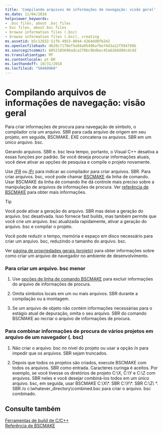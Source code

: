 ```yaml
---
title: 'Compilando arquivos de informações de navegação: visão geral'
ms.date: 11/04/2016
helpviewer_keywords:
- .bsc files, about .bsc files
- bsc files, about bsc files
- browse information files (.bsc)
- browse information files (.bsc), creating
ms.assetid: b5c12832-51f6-4953-8044-4264dd0fb242
ms.openlocfilehash: d620c7170ef5e84a05496af6e74d3a22f594749b
ms.sourcegitcommit: 6052185696adca270bc9bdbec45a626dd89cdcdd
ms.translationtype: MT
ms.contentlocale: pt-BR
ms.lasthandoff: 10/31/2018
ms.locfileid: "50469960"
---
```

# <a name="building-browse-information-files-overview"></a>Compilando arquivos de informações de navegação: visão geral

Para criar informações de procura para navegação de símbolo, o compilador cria um arquivo. SBR para cada arquivo de origem em seu projeto, em seguida, BSCMAKE. EXE concatena os arquivos. SBR em um único arquivo. bsc.

Gerando arquivos. SBR e. bsc leva tempo, portanto, o Visual C++ desativa a essas funções por padrão. Se você deseja procurar informações atuais, você deve ativar as opções de pesquisa e compile o projeto novamente.

Use [/FR](../../build/reference/fr-fr-create-dot-sbr-file.md) ou [/Fr](../../build/reference/fr-fr-create-dot-sbr-file.md) para indicar ao compilador para criar arquivos. SBR. Para criar arquivos. bsc, você pode chamar [BSCMAKE](../../build/reference/bscmake-command-line.md) da linha de comando. Usar BSCMAKE da linha de comando lhe dá controle mais preciso sobre a manipulação de arquivos de informações de procura. Ver [referência de BSCMAKE](../../build/reference/bscmake-reference.md) para obter mais informações.

> [!TIP]
>  Você pode ativar a geração do arquivo. SBR mas deixe a geração do arquivo. bsc desativada. Isso fornece fast builds, mas também permite que você crie um arquivo. bsc atualizada rapidamente, ativar a geração do arquivo. bsc e compilar o projeto.

Você pode reduzir o tempo, memória e espaço em disco necessário para criar um arquivo. bsc, reduzindo o tamanho do arquivo. bsc.

Ver [página de propriedades gerais (projeto)](../../ide/general-property-page-project.md) para obter informações sobre como criar um arquivo de navegador no ambiente de desenvolvimento.

### <a name="to-create-a-smaller-bsc-file"></a>Para criar um arquivo. bsc menor

1. Use [opções de linha de comando BSCMAKE](../../build/reference/bscmake-options.md) para excluir informações do arquivo de informações de procura.

1. Omita símbolos locais em um ou mais arquivos. SBR durante a compilação ou a montagem.

1. Se um arquivo de objeto não contém informações necessárias para o estágio atual de depuração, omita o seu arquivo. SBR do comando BSCMAKE ao recriar o arquivo de informações de procura.

### <a name="to-combine-the-browse-information-from-several-projects-into-one-browser-file-bsc"></a>Para combinar informações de procura de vários projetos em arquivo de um navegador (. bsc)

1. Não criar o arquivo. bsc no nível do projeto ou usar a opção /n para impedir que os arquivos. SBR sejam truncados.

1. Depois que todos os projetos são criados, execute BSCMAKE com todos os arquivos. SBR como entrada. Caracteres curinga é aceitos. Por exemplo, se você tivesse os diretórios de projeto C:\X, C:\Y e C:\Z com arquivos. SBR neles e você desejar combiná-los todos em um único arquivo. bsc, em seguida, usar BSCMAKE C:\X\\\*. SBR C:\Y\\\*. SBR C:\Z\\ \*. SBR /o c:\whatever_directory\combined.bsc para criar o arquivo. bsc combinado.

## <a name="see-also"></a>Consulte também

[Ferramentas de build de C/C++](../../build/reference/c-cpp-build-tools.md)<br/>
[Referência de BSCMAKE](../../build/reference/bscmake-reference.md)
